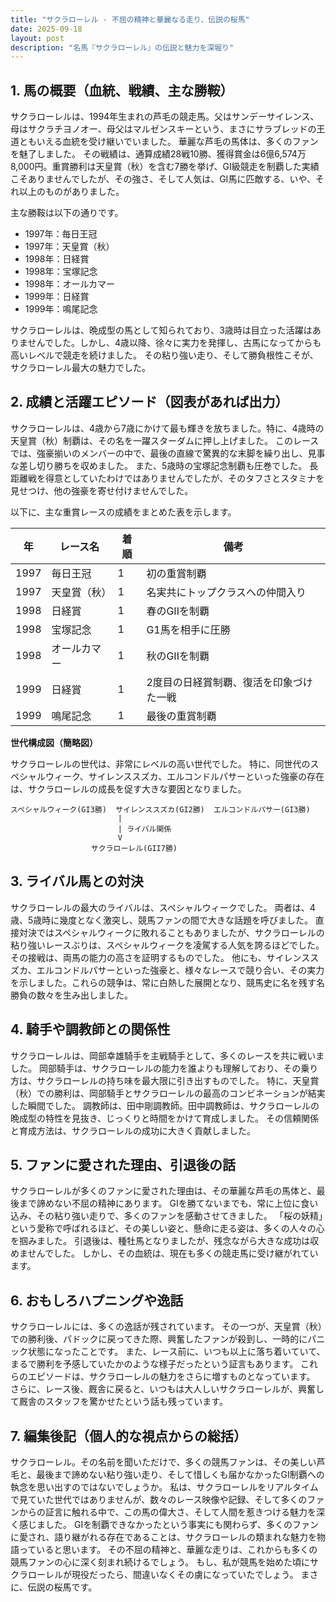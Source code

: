 ```yaml
---
title: "サクラローレル - 不屈の精神と華麗なる走り、伝説の桜馬"
date: 2025-09-18
layout: post
description: "名馬『サクラローレル』の伝説と魅力を深堀り"
---
```


## 1. 馬の概要（血統、戦績、主な勝鞍）

サクラローレルは、1994年生まれの芦毛の競走馬。父はサンデーサイレンス、母はサクラチヨノオー、母父はマルゼンスキーという、まさにサラブレッドの王道ともいえる血統を受け継いでいました。  華麗な芦毛の馬体は、多くのファンを魅了しました。  その戦績は、通算成績28戦10勝、獲得賞金は6億6,574万8,000円。重賞勝利は天皇賞（秋）を含む7勝を挙げ、GI級競走を制覇した実績こそありませんでしたが、その強さ、そして人気は、GI馬に匹敵する、いや、それ以上のものがありました。

主な勝鞍は以下の通りです。

* 1997年：毎日王冠
* 1997年：天皇賞（秋）
* 1998年：日経賞
* 1998年：宝塚記念
* 1998年：オールカマー
* 1999年：日経賞
* 1999年：鳴尾記念


サクラローレルは、晩成型の馬として知られており、3歳時は目立った活躍はありませんでした。しかし、4歳以降、徐々に実力を発揮し、古馬になってからも高いレベルで競走を続けました。  その粘り強い走り、そして勝負根性こそが、サクラローレル最大の魅力でした。


## 2. 成績と活躍エピソード（図表があれば出力）

サクラローレルは、4歳から7歳にかけて最も輝きを放ちました。特に、4歳時の天皇賞（秋）制覇は、その名を一躍スターダムに押し上げました。  このレースでは、強豪揃いのメンバーの中で、最後の直線で驚異的な末脚を繰り出し、見事な差し切り勝ちを収めました。  また、5歳時の宝塚記念制覇も圧巻でした。  長距離戦を得意としていたわけではありませんでしたが、そのタフさとスタミナを見せつけ、他の強豪を寄せ付けませんでした。

以下に、主な重賞レースの成績をまとめた表を示します。

| 年 | レース名         | 着順 | 備考                                     |
|---|-----------------|-----|------------------------------------------|
| 1997 | 毎日王冠         | 1   | 初の重賞制覇                             |
| 1997 | 天皇賞（秋）     | 1   | 名実共にトップクラスへの仲間入り           |
| 1998 | 日経賞           | 1   | 春のGIIを制覇                            |
| 1998 | 宝塚記念         | 1   | G1馬を相手に圧勝                         |
| 1998 | オールカマー       | 1   | 秋のGIIを制覇                            |
| 1999 | 日経賞           | 1   | 2度目の日経賞制覇、復活を印象づけた一戦 |
| 1999 | 鳴尾記念         | 1   | 最後の重賞制覇                           |


**世代構成図（簡略図）**

サクラローレルの世代は、非常にレベルの高い世代でした。  特に、同世代のスペシャルウィーク、サイレンススズカ、エルコンドルパサーといった強豪の存在は、サクラローレルの成長を促す大きな要因となりました。

```
スペシャルウィーク(GI3勝)  サイレンススズカ(GI2勝)  エルコンドルパサー(GI3勝)
                        |
                        | ライバル関係
                        V
                  サクラローレル(GII7勝)
```


## 3. ライバル馬との対決

サクラローレルの最大のライバルは、スペシャルウィークでした。  両者は、4歳、5歳時に幾度となく激突し、競馬ファンの間で大きな話題を呼びました。  直接対決ではスペシャルウィークに敗れることもありましたが、サクラローレルの粘り強いレースぶりは、スペシャルウィークを凌駕する人気を誇るほどでした。  その接戦は、両馬の能力の高さを証明するものでした。  他にも、サイレンススズカ、エルコンドルパサーといった強豪と、様々なレースで競り合い、その実力を示しました。これらの競争は、常に白熱した展開となり、競馬史に名を残す名勝負の数々を生み出しました。


## 4. 騎手や調教師との関係性

サクラローレルは、岡部幸雄騎手を主戦騎手として、多くのレースを共に戦いました。  岡部騎手は、サクラローレルの能力を誰よりも理解しており、その乗り方は、サクラローレルの持ち味を最大限に引き出すものでした。  特に、天皇賞（秋）での勝利は、岡部騎手とサクラローレルの最高のコンビネーションが結実した瞬間でした。  調教師は、田中剛調教師。田中調教師は、サクラローレルの晩成型の特性を見抜き、じっくりと時間をかけて育成しました。  その信頼関係と育成方法は、サクラローレルの成功に大きく貢献しました。


## 5. ファンに愛された理由、引退後の話

サクラローレルが多くのファンに愛された理由は、その華麗な芦毛の馬体と、最後まで諦めない不屈の精神にあります。  GIを勝てないまでも、常に上位に食い込み、その粘り強い走りで、多くのファンを感動させてきました。  「桜の妖精」という愛称で呼ばれるほど、その美しい姿と、懸命に走る姿は、多くの人々の心を掴みました。  引退後は、種牡馬となりましたが、残念ながら大きな成功は収めませんでした。  しかし、その血統は、現在も多くの競走馬に受け継がれています。


## 6. おもしろハプニングや逸話

サクラローレルには、多くの逸話が残されています。  その一つが、天皇賞（秋）での勝利後、パドックに戻ってきた際、興奮したファンが殺到し、一時的にパニック状態になったことです。  また、レース前に、いつも以上に落ち着いていて、まるで勝利を予感していたかのような様子だったという証言もあります。  これらのエピソードは、サクラローレルの魅力をさらに増すものとなっています。  さらに、レース後、厩舎に戻ると、いつもは大人しいサクラローレルが、興奮して厩舎のスタッフを驚かせたという話も残っています。


## 7. 編集後記（個人的な視点からの総括）

サクラローレル。その名前を聞いただけで、多くの競馬ファンは、その美しい芦毛と、最後まで諦めない粘り強い走り、そして惜しくも届かなかったGI制覇への執念を思い出すのではないでしょうか。  私は、サクラローレルをリアルタイムで見ていた世代ではありませんが、数々のレース映像や記録、そして多くのファンからの証言に触れる中で、この馬の偉大さ、そして人間を惹きつける魅力を深く感じました。  GIを制覇できなかったという事実にも関わらず、多くのファンに愛され、語り継がれる存在であることは、サクラローレルの類まれな魅力を物語っていると思います。  その不屈の精神と、華麗な走りは、これからも多くの競馬ファンの心に深く刻まれ続けるでしょう。  もし、私が競馬を始めた頃にサクラローレルが現役だったら、間違いなくその虜になっていたでしょう。  まさに、伝説の桜馬です。
